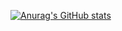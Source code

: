 [![Anurag's GitHub stats](https://github-readme-stats.vercel.app/api?username=LiuPack)](https://github.com/anuraghazra/github-readme-stats)
